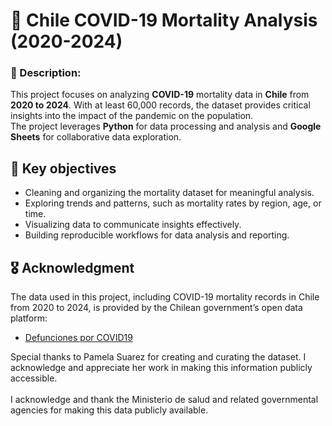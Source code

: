 # 🦠 Chile COVID-19 Mortality Analysis (2020-2024)

### 📃 Description:
This project focuses on analyzing **COVID-19** mortality data in **Chile** from **2020 to 2024**. With at least 60,000 records, the dataset provides critical insights into the impact of the pandemic on the population. 
<br>
The project leverages **Python** for data processing and analysis and **Google Sheets** for collaborative data exploration.

## 🎯 Key objectives

- Cleaning and organizing the mortality dataset for meaningful analysis.
- Exploring trends and patterns, such as mortality rates by region, age, or time.
- Visualizing data to communicate insights effectively.
- Building reproducible workflows for data analysis and reporting.

## 🎖️ Acknowledgment
The data used in this project, including COVID-19 mortality records in Chile from 2020 to 2024, is provided by the Chilean government’s open data platform:
<br>
- [Defunciones por COVID19](https://datos.gob.cl/dataset/defunciones-por-covid19)

Special thanks to Pamela Suarez for creating and curating the dataset. I acknowledge and appreciate her work in making this information publicly accessible.
<br>
<br>
I acknowledge and thank the Ministerio de salud and related governmental agencies for making this data publicly available.

